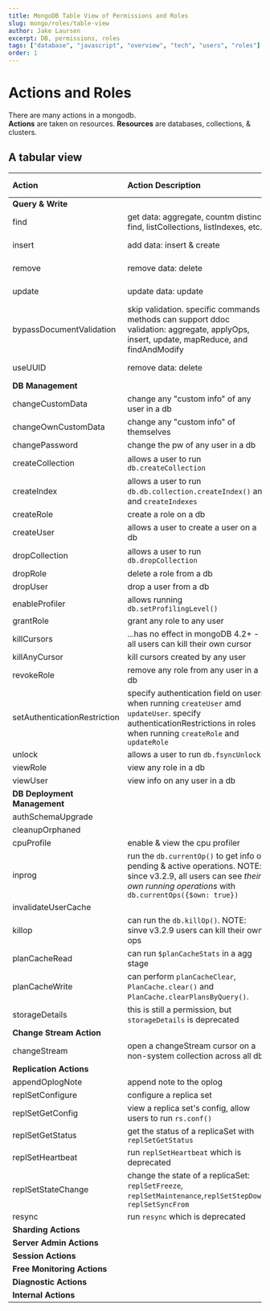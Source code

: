```yaml
---
title: MongoDB Table View of Permissions and Roles
slug: mongo/roles/table-view
author: Jake Laursen
excerpt: DB, permissions, roles
tags: ["database", "javascript", "overview", "tech", "users", "roles"]
order: 1
---
```


# Actions and Roles

There are many actions in a mongodb.  
**Actions** are taken on resources.
**Resources** are databases, collections, & clusters.

## A tabular view

| Action                       | Action Description                                                                                                                                                           | On Resources           |                                                                                                                                    Docs Link |
| :--------------------------- | :--------------------------------------------------------------------------------------------------------------------------------------------------------------------------- | :--------------------- | -------------------------------------------------------------------------------------------------------------------------------------------: |
| **Query & Write**            |                                                                                                                                                                              |                        |                                                                                                                                              |
| find                         | get data: aggregate, countm distinct, find, listCollections, listIndexes, etc.                                                                                               | Databases, Collections |                                                 [find](https://docs.mongodb.com/manual/reference/privilege-actions/#mongodb-authaction-find) |
| insert                       | add data: insert & create                                                                                                                                                    | database, collection   |                                             [insert](https://docs.mongodb.com/manual/reference/privilege-actions/#mongodb-authaction-insert) |
| remove                       | remove data: delete                                                                                                                                                          | database, collection   |                                             [delete](https://docs.mongodb.com/manual/reference/privilege-actions/#mongodb-authaction-remove) |
| update                       | update data: update                                                                                                                                                          | database, collection   |                                             [delete](https://docs.mongodb.com/manual/reference/privilege-actions/#mongodb-authaction-remove) |
| bypassDocumentValidation     | skip validation. specific commands & methods can support ddoc validation: aggregate, applyOps, insert, update, mapReduce, and findAndModify                                  | database, collection   |                                             [delete](https://docs.mongodb.com/manual/reference/privilege-actions/#mongodb-authaction-remove) |
| useUUID                      | remove data: delete                                                                                                                                                          | database, collection   |                                             [delete](https://docs.mongodb.com/manual/reference/privilege-actions/#mongodb-authaction-remove) |
| **DB Management**            |                                                                                                                                                                              |                        |                                                                                                                                              |
| changeCustomData             | change any "custom info" of any user in a db                                                                                                                                 | Databases              |                         [changeCustomData](https://docs.mongodb.com/manual/reference/privilege-actions/#mongodb-authaction-changeCustomData) |
| changeOwnCustomData          | change any "custom info" of themselves                                                                                                                                       | Databases              |                   [changeOwnCustomData](https://docs.mongodb.com/manual/reference/privilege-actions/#mongodb-authaction-changeOwnCustomData) |
| changePassword               | change the pw of any user in a db                                                                                                                                            | Databases              |                             [changePassword](https://docs.mongodb.com/manual/reference/privilege-actions/#mongodb-authaction-changePassword) |
| createCollection             | allows a user to run `db.createCollection`                                                                                                                                   | Databases, Collections |                         [createCollection](https://docs.mongodb.com/manual/reference/privilege-actions/#mongodb-authaction-createCollection) |
| createIndex                  | allows a user to run `db.db.collection.createIndex()` and and `createIndexes`                                                                                                | Databases, Collections |                                   [createIndex](https://docs.mongodb.com/manual/reference/privilege-actions/#mongodb-authaction-createIndex) |
| createRole                   | create a role on a db                                                                                                                                                        | Databases              |                                     [createRole](https://docs.mongodb.com/manual/reference/privilege-actions/#mongodb-authaction-createRole) |
| createUser                   | allows a user to create a user on a db                                                                                                                                       | Databases              |                                     [createUser](https://docs.mongodb.com/manual/reference/privilege-actions/#mongodb-authaction-createUser) |
| dropCollection               | allows a user to run `db.dropCollection`                                                                                                                                     | Databases, Collections |                             [dropCollection](https://docs.mongodb.com/manual/reference/privilege-actions/#mongodb-authaction-dropCollection) |
| dropRole                     | delete a role from a db                                                                                                                                                      | Databases              |                                         [dropRole](https://docs.mongodb.com/manual/reference/privilege-actions/#mongodb-authaction-dropRole) |
| dropUser                     | drop a user from a db                                                                                                                                                        | Databases              |                                         [dropUser](https://docs.mongodb.com/manual/reference/privilege-actions/#mongodb-authaction-dropUser) |
| enableProfiler               | allows running `db.setProfilingLevel()`                                                                                                                                      | Databases              |                             [enableProfiler](https://docs.mongodb.com/manual/reference/privilege-actions/#mongodb-authaction-enableProfiler) |
| grantRole                    | grant any role to any user                                                                                                                                                   | Databases              |                                       [grantRole](https://docs.mongodb.com/manual/reference/privilege-actions/#mongodb-authaction-grantRole) |
| killCursors                  | ...has no effect in mongoDB 4.2+ - all users can kill their own cursor                                                                                                       | Collections            |                                   [killCursors](https://docs.mongodb.com/manual/reference/privilege-actions/#mongodb-authaction-killCursors) |
| killAnyCursor                | kill cursors created by any user                                                                                                                                             | Collections            |                               [killAnyCursor](https://docs.mongodb.com/manual/reference/privilege-actions/#mongodb-authaction-killAnyCursor) |
| revokeRole                   | remove any role from any user in a db                                                                                                                                        | Databases              |                                     [revokeRole](https://docs.mongodb.com/manual/reference/privilege-actions/#mongodb-authaction-revokeRole) |
| setAuthenticationRestriction | specify authentication field on users when running `createUser` amd `updateUser`. specify authenticationRestrictions in roles when running `createRole` and `updateRole`     | Databases              | [setAuthenticationRestriction](https://docs.mongodb.com/manual/reference/privilege-actions/#mongodb-authaction-setAuthenticationRestriction) |
| unlock                       | allows a user to run `db.fsyncUnlock`                                                                                                                                        | Cluster                |                                             [unlock](https://docs.mongodb.com/manual/reference/privilege-actions/#mongodb-authaction-unlock) |
| viewRole                     | view any role in a db                                                                                                                                                        | Databases              |                                         [viewRole](https://docs.mongodb.com/manual/reference/privilege-actions/#mongodb-authaction-viewRole) |
| viewUser                     | view info on any user in a db                                                                                                                                                | Databases              |                                         [viewUser](https://docs.mongodb.com/manual/reference/privilege-actions/#mongodb-authaction-viewUser) |
| **DB Deployment Management** |                                                                                                                                                                              |                        |
| authSchemaUpgrade            |                                                                                                                                                                              | Clusters               |                       [authSchemaUpgrade](https://docs.mongodb.com/manual/reference/privilege-actions/#mongodb-authaction-authSchemaUpgrade) |
| cleanupOrphaned              |                                                                                                                                                                              | Clusters               |                           [cleanupOrphaned](https://docs.mongodb.com/manual/reference/privilege-actions/#mongodb-authaction-cleanupOrphaned) |
| cpuProfile                   | enable & view the cpu profiler                                                                                                                                               | Databases              |                                     [cpuProfile](https://docs.mongodb.com/manual/reference/privilege-actions/#mongodb-authaction-cpuProfile) |
| inprog                       | run the `db.currentOp()` to get info on pending & active operations. NOTE: since v3.2.9, all users can see _their own running operations_ with `db.currentOps({$own: true})` | Clusters               |                                             [inprog](https://docs.mongodb.com/manual/reference/privilege-actions/#mongodb-authaction-inprog) |
| invalidateUserCache          |                                                                                                                                                                              | Clusters               |                   [invalidateUserCache](https://docs.mongodb.com/manual/reference/privilege-actions/#mongodb-authaction-invalidateUserCache) |
| killop                       | can run the `db.killOp()`. NOTE: sinve v3.2.9 users can kill their own ops                                                                                                   | Clusters               |                                             [killop](https://docs.mongodb.com/manual/reference/privilege-actions/#mongodb-authaction-killop) |
| planCacheRead                | can run `$planCacheStats` in a agg stage                                                                                                                                     | Databases              |                               [planCacheRead](https://docs.mongodb.com/manual/reference/privilege-actions/#mongodb-authaction-planCacheRead) |
| planCacheWrite               | can perform `planCacheClear`, `PlanCache.clear()` and `PlanCache.clearPlansByQuery()`.                                                                                       | Databases, Collections |                             [planCacheWrite](https://docs.mongodb.com/manual/reference/privilege-actions/#mongodb-authaction-planCacheWrite) |
| storageDetails               | this is still a permission, but `storageDetails` is deprecated                                                                                                               | Databases, Collections |                             [storageDetails](https://docs.mongodb.com/manual/reference/privilege-actions/#mongodb-authaction-storageDetails) |
| **Change Stream Action**     |                                                                                                                                                                              |                        |
| changeStream                 | open a changeStream cursor on a non-system collection across all dbs                                                                                                         | Database               |                                 [changeStream](https://docs.mongodb.com/manual/reference/privilege-actions/#mongodb-authaction-changeStream) |
| **Replication Actions**      |                                                                                                                                                                              |                        |
| appendOplogNote              | append note to the oplog                                                                                                                                                     | Cluster                |                           [appendOplogNote](https://docs.mongodb.com/manual/reference/privilege-actions/#mongodb-authaction-appendOplogNote) |
| replSetConfigure             | configure a replica set                                                                                                                                                      | Cluster                |                         [replSetConfigure](https://docs.mongodb.com/manual/reference/privilege-actions/#mongodb-authaction-replSetConfigure) |
| replSetGetConfig             | view a replica set's config, allow users to run `rs.conf()`                                                                                                                  | Cluster                |                         [replSetGetConfig](https://docs.mongodb.com/manual/reference/privilege-actions/#mongodb-authaction-replSetGetConfig) |
| replSetGetStatus             | get the status of a replicaSet with `replSetGetStatus`                                                                                                                       | Cluster                |                         [replSetGetStatus](https://docs.mongodb.com/manual/reference/privilege-actions/#mongodb-authaction-replSetGetStatus) |
| replSetHeartbeat             | run `replSetHeartbeat` which is deprecated                                                                                                                                   | Cluster                |                         [replSetHeartbeat](https://docs.mongodb.com/manual/reference/privilege-actions/#mongodb-authaction-replSetHeartbeat) |
| replSetStateChange           | change the state of a replicaSet: `replSetFreeze`, `replSetMaintenance`,`replSetStepDown`, `replSetSyncFrom`                                                                 | Cluster                |                     [replSetStateChange](https://docs.mongodb.com/manual/reference/privilege-actions/#mongodb-authaction-replSetStateChange) |
| resync                       | run `resync` which is deprecated                                                                                                                                             | Cluster                |                                             [resync](https://docs.mongodb.com/manual/reference/privilege-actions/#mongodb-authaction-resync) |
| **Sharding Actions**         |                                                                                                                                                                              |                        |
| **Server Admin Actions**     |                                                                                                                                                                              |                        |
| **Session Actions**          |                                                                                                                                                                              |                        |
| **Free Monitoring Actions**  |                                                                                                                                                                              |                        |
| **Diagnostic Actions**       |                                                                                                                                                                              |                        |
| **Internal Actions**         |                                                                                                                                                                              |                        |
